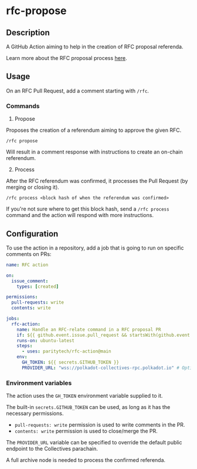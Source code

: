 # rfc-propose

## Description

A GitHub Action aiming to help in the creation of RFC proposal referenda.

Learn more about the RFC proposal process [here](https://github.com/polkadot-fellows/RFCs#process).

## Usage

On an RFC Pull Request, add a comment starting with `/rfc`.

### Commands

1. Propose

Proposes the creation of a referendum aiming to approve the given RFC.

```
/rfc propose
```

Will result in a comment response with instructions to create an on-chain referendum.

2. Process

After the RFC referendum was confirmed, it processes the Pull Request (by merging or closing it).

```
/rfc process <block hash of when the referendum was confirmed>
```

If you're not sure where to get this block hash,
send a `/rfc process` command and the action will respond with more instructions.

## Configuration

To use the action in a repository, add a job that is going to run on specific comments on PRs:

```yaml
name: RFC action

on:
  issue_comment:
    types: [created]

permissions:
  pull-requests: write
  contents: write

jobs:
  rfc-action:
    name: Handle an RFC-relate command in a RFC proposal PR
    if: ${{ github.event.issue.pull_request && startsWith(github.event.comment.body, '/rfc') }}
    runs-on: ubuntu-latest
    steps:
      - uses: paritytech/rfc-action@main
    env:
      GH_TOKEN: ${{ secrets.GITHUB_TOKEN }}
      PROVIDER_URL: "wss://polkadot-collectives-rpc.polkadot.io" # Optional.

```

### Environment variables

The action uses the `GH_TOKEN` environment variable supplied to it.

The built-in `secrets.GITHUB_TOKEN` can be used, as long as it has the necessary permissions.

- `pull-requests: write` permission is used to write comments in the PR.
- `contents: write` permission is used to close/merge the PR.

The `PROVIDER_URL` variable can be specified to override the default public endpoint to the Collectives parachain.

A full archive node is needed to process the confirmed referenda.
